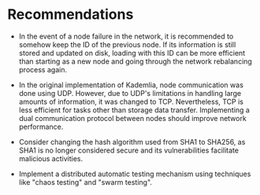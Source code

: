 # Recommendations

- In the event of a node failure in the network, it is recommended to somehow keep the ID of the previous node. If its information is still stored and updated on disk, loading with this ID can be more efficient than starting as a new node and going through the network rebalancing process again.

- In the original implementation of Kademlia, node communication was done using UDP. However, due to UDP's limitations in handling large amounts of information, it was changed to TCP. Nevertheless, TCP is less efficient for tasks other than storage data transfer. Implementing a dual communication protocol between nodes should improve network performance.

- Consider changing the hash algorithm used from SHA1 to SHA256, as SHA1 is no longer considered secure and its vulnerabilities facilitate malicious activities.

- Implement a distributed automatic testing mechanism using techniques like "chaos testing" and "swarm testing".
